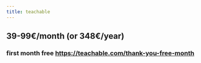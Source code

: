 ```yaml
---
title: teachable
---
```


## 39-99€/month (or 348€/year)
### first month free https://teachable.com/thank-you-free-month
